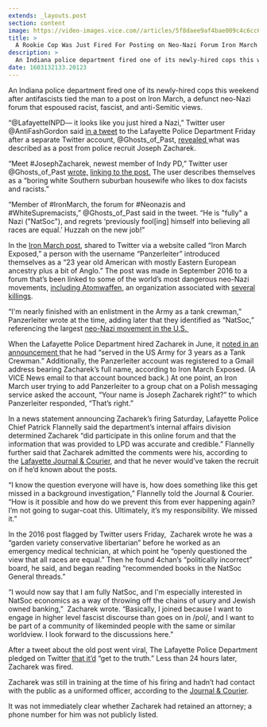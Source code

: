 ```yaml
--- 
extends: _layouts.post 
section: content 
image: https://video-images.vice.com//articles/5f8daee9af4bae009c4c6cc6/lede/1603127930858-untitled-design-13.png?image-resize-opts=Y3JvcD0xeHc6MXhoO2NlbnRlcixjZW50ZXImcmVzaXplPTEyMDA6KiZyZXNpemU9MTIwMDoq 
title: > 
  A Rookie Cop Was Just Fired For Posting on Neo-Nazi Forum Iron March 
description: > 
  An Indiana police department fired one of its newly-hired cops this weekend after antifascists tied the man to a post on Iron March, a defunct neo-Nazi forum that espoused racist, fascist, and anti-Semitic views.“Meet #JosephZacharek, newest member of Indy PD,” Twitter user @Ghosts_of_Past wrote, linking to the post.The user describes themselves as a “boring white Southern suburban housewife who likes to dox facists and racists.”“Member of #IronMarch, the forum for #Neonazis and #WhiteSupremacists,” @Ghosts_of_Past said in the tweet.“I'm nearly finished with an enlistment in the Army as a tank crewman,” Panzerleiter wrote at the time, adding later that they identified as “NatSoc,” referencing the largest neo-Nazi movement in the U.S.“I know the question everyone will have is, how does something like this get missed in a background investigation,” Flannelly told the Journal & Courier. 
date: 1603132133.20123 
--- 
```

<div><span class="abc__textblock size--article"><p>An Indiana police department fired one of its newly-hired cops this weekend after antifascists tied the man to a post on Iron March, a defunct neo-Nazi forum that espoused racist, fascist, and anti-Semitic views.&#160;</p>
</span><span class="abc__textblock size--article"><p>&#8220;@LafayetteINPD&#8212; it looks like you just hired a Nazi,&#8221; Twitter user @AntiFashGordon said <a href="https://twitter.com/AntiFashGordon/status/1317262592038047745?s=20">in a tweet</a> to the Lafayette Police Department Friday after a separate Twitter account, @Ghosts_of_Past, <a href="https://twitter.com/Ghosts_of_Past/status/1317242596318605313?s=20">revealed </a>what was described as a post from police recruit Joseph Zacharek.</p>
</span><p></p><span class="abc__textblock size--article"><p>&#8220;Meet #JosephZacharek, newest member of Indy PD,&#8221; Twitter user @Ghosts_of_Past <a href="https://twitter.com/Ghosts_of_Past/status/1317242596318605313?s=20">wrote,</a> <a href="https://cms.vice.com/vice/en_us/article/5f8daee9af4bae009c4c6cc6/edit">linking to the post.</a> The user describes themselves as a &#8220;boring white Southern suburban housewife who likes to dox facists and racists.&#8221;&#160;</p>
</span><span class="abc__textblock size--article"><p>&#8220;Member of #IronMarch, the forum for #Neonazis and #WhiteSupremacists,&#8221; @Ghosts_of_Past said in the tweet. &#8220;He is "fully" a Nazi ("NatSoc"), and regrets &#8216;previously fool[ing] himself into believing all races are equal.&#8217; Huzzah on the new job!&#8221;</p>
</span><p></p><span class="abc__textblock size--article"><p>In the <a href="https://www.ironmarch.exposed/post/34570">Iron March post</a>, shared to Twitter via a website called &#8220;Iron March Exposed,&#8221; a person with the username &#8220;Panzerleiter&#8221; introduced themselves as a &#8220;23 year old American with mostly Eastern European ancestry plus a bit of Anglo.&#8221; The post was made in September 2016 to a forum that&#8217;s been linked to some of the world&#8217;s most dangerous neo-Nazi movements, <a href="https://www.splcenter.org/fighting-hate/extremist-files/group/atomwaffen-division">including Atomwaffen,</a> an organization associated with <a href="https://www.nytimes.com/2018/02/12/us/what-is-atomwaffen.html">several killings</a>.&#160;</p>
</span><span class="abc__textblock size--article"><p>&#8220;I'm nearly finished with an enlistment in the Army as a tank crewman,&#8221; Panzerleiter wrote at the time, adding later that they identified as &#8220;NatSoc,&#8221; referencing the largest <a href="https://www.adl.org/resources/backgrounders/national-socialist-movementnationalist-front">neo-Nazi movement in the U.S.&#160;</a></p>
</span><span class="abc__textblock size--article"><p>When the Lafayette Police Department hired Zacharek in June, it <a href="http://lafayettepolice.us/CivicAlerts.aspx?AID=1037">noted in an announcement </a>that he had &#8220;served in the US Army for 3 years as a Tank Crewman.&#8221; Additionally, the Panzerleiter account was registered to a Gmail address bearing Zacharek&#8217;s full name, according to Iron March Exposed. (A VICE News email to that account bounced back.) At one point, an Iron March user trying to add Panzerleiter to a group chat on a Polish messaging service asked the account, &#8220;Your name is Joseph Zacharek right?&#8221; to which Panzerleiter responded, &#8220;That&#8217;s right.&#8221;&#160;</p>
</span><span class="abc__textblock size--article"><p>In a news statement announcing Zacharek&#8217;s firing Saturday, Lafayette Police Chief Patrick Flannelly said the department&#8217;s internal affairs division determined Zacharek &#8220;did participate in this online forum and that the information that was provided to LPD was accurate and credible.&#8221; Flannelly further said that Zacharek admitted the comments were his, according to the <a href="https://www.jconline.com/story/news/2020/10/17/lafayette-police-investigating-claim-new-lpd-officer-part-neo-nazi-forum/3693646001/">Lafayette Journal &amp; Courier</a>, and that he never would&#8217;ve taken the recruit on if he&#8217;d known about the posts.&#160;</p>
</span><p></p><span class="abc__textblock size--article"><p>&#8220;I know the question everyone will have is, how does something like this get missed in a background investigation,&#8221; Flannelly told the Journal &amp; Courier. &#8220;How is it possible and how do we prevent this from ever happening again? I&#8217;m not going to sugar-coat this. Ultimately, it&#8217;s my responsibility. We missed it.&#8221;  </p>
<p>In the 2016 post flagged by Twitter users Friday, &#160;Zacharek wrote he was a &#8220;garden variety conservative libertarian&#8221; before he worked as an emergency medical technician, at which point he &#8220;openly questioned the view that all races are equal.&#8221; Then he found 4chan&#8217;s &#8220;politically incorrect&#8221; board, he said, and began reading &#8220;recommended books in the NatSoc General threads.&#8221;&#160;</p>
</span><span class="abc__textblock size--article"><p>&#8220;I would now say that I am fully NatSoc, and I'm especially interested in NatSoc economics as a way of throwing off the chains of usury and Jewish owned banking,&#8221;&#160; Zacharek wrote. &#8220;Basically, I joined because I want to engage in higher level fascist discourse than goes on in /pol/, and I want to be part of a community of likeminded people with the same or similar worldview. I look forward to the discussions here.&#8221;  </p>
<p>After a tweet about the old post went viral, The Lafayette Police Department pledged on Twitter <a href="https://twitter.com/LafayetteINPD/status/1317291918703951874?s=20">that it&#8217;d</a> &#8220;get to the truth.&#8221; Less than 24 hours later, Zacharek was fired.&#160;</p>
</span><span class="abc__textblock size--article"><p>Zacharek was still in training at the time of his firing and hadn&#8217;t had contact with the public as a uniformed officer, according to the <a href="https://www.jconline.com/story/news/2020/10/17/lafayette-police-investigating-claim-new-lpd-officer-part-neo-nazi-forum/3693646001/">Journal &amp; Courier</a>.</p>
</span><span class="abc__textblock size--article"><p>It was not immediately clear whether Zacharek had retained an attorney; a phone number for him was not publicly listed.&#160;</p>
</span><p class="abc__textblock size--article"></p></div>